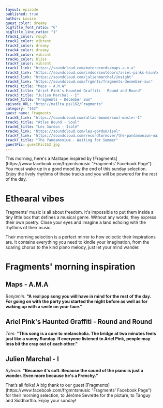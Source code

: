 ```yaml
---
layout: episode
published: true
author: Louise
guest_color: dreamy
bigTitle_font_ratio: "6"
bigTitle_line_ratio: "1"
track1_color: rough
track2_color: vibrant
track3_color: dreamy
track4_color: dreamy
track5_color: vibrant
track6_color: bliss
track7_color: vibrant
track1_link: "https://soundcloud.com/muterecords/maps-a-m-a"
track2_link: "https://soundcloud.com/indoorsoutdoors/ariel-pinks-haunted-graffiti-round-and-round"
track3_link: "https://soundcloud.com/julienmarchal/insight"
track4_link: "https://soundcloud.com/frgmnts/fragments-december-sun"
track1_title: "Maps - A.M.A"
track2_title: "Ariel Pink's Haunted Graffiti - Round and Round"
track3_title: "Julien Marchal - I"
track4_title: "Fragments - December Sun"
episode_URL: "http://mailta.pe/162/Fragments"
category: "162"
guest_name: Fragments
track5_link: "https://soundcloud.com/atlas-bound/soul-master-1"
track5_title: "Atlas Bound - Soul"
track6_title: "Les Gordon - Isolé"
track6_link: "https://soundcloud.com/les-gordon/isol"
track7_link: "https://soundcloud.com/recordturnover/the-pandamonium-waiting-for"
track7_title: "The Pandamonium - Waiting for Summer"
guestPic: guestPic162.jpg
---
```


<p id="introduction">
This morning, here's a Mailtape inspired by [Fragments](https://www.facebook.com/frgmntsmusic "Fragments' Facebook Page"). You must wake up in a good mood by the end of this sunday selection. Enjoy the lively rhythms of these tracks and you will be powered for the rest of the day. </p>
 
# Ethearal vibes

Fragments' music is all about freedom. It's impossible to put them inside a tiny little box that defines a musical genre. Without any words, they express their own poetry. Close your eyes and imagine a land echoing with the rhythms of their music. 

Their morning selection is a perfect mirror to how eclectic their inspirations are. It contains everything you need to kindle your imagination, from the soaring chorus to the kind piano melody, just let your mind wander.

# Fragments' morning inspiration
 
## Maps - A.M.A
_Benjamin:_ **"**A real pop song you will have in mind for the rest of the day. For going on with the party you started the night before as well as for waking up with a smile on your face.**"**
 
## Ariel Pink's Haunted Graffiti - Round and Round
_Tom:_ **"**This song is a cure to melancholia. The bridge at two minutes feels just like a sunny Sunday. If everyone listened to Ariel Pink, people may less bit the crap out of each other.**"**
 
## Julien Marchal - I
_Sylvain:_ **"**Because it's soft. Because the sound of the piano is just a wonder. Even more because he's a Frenchy.**"** 
 
<p id="outroduction">
That’s all folks! A big thank to our guest [Fragments](https://www.facebook.com/frgmntsmusic "Fragments' Facebook Page") for their morning selection, to Jérôme Sevrette for the picture, to Tanguy and Siddhartha. Enjoy your sunday!
</p>